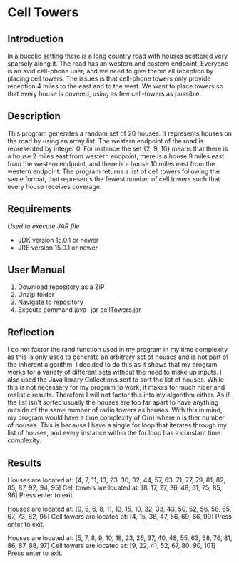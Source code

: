 # Cell Towers
## Introduction
In a bucolic setting there is a long country road with houses scattered very sparsely along it. The road has an western and eastern endpoint. Everyone is an avid cell-phone user, and we need to give themn all reception by placing cell towers. The issues is that cell-phone towers only provide reception 4 miles to the east and to the west. We want to place towers so that every house is covered, using as few cell-towers as possible.

## Description 
This program generates a random set of 20 houses. It represents houses on the road by using an array list. The western endpoint of the road is represented by integer 0. For instance the set {2, 9, 10} means that there is a house 2 miles east from western endpoint, there is a house 9 miles east from the western endpoint, and there is a house 10 miles east from the western endpoint. The program returns a list of cell towers following the same format, that represents the fewest number of cell towers such that every house receives coverage.

## Requirements
*Used to execute JAR file*
- JDK version 15.0.1 or newer
- JRE version 15.0.1 or newer 

## User Manual
1. Download repository as a ZIP 
2. Unzip folder
3. Navigate to repository 
4. Execute command java -jar cellTowers.jar

## Reflection
I do not factor the rand function used in my program in my time complexity as this is only used to generate an arbitrary set of houses and is not part of the inherent algorithm. I decided to do this as it shows that my program works for a variety of different sets without the need to make up inputs. I also used the Java library Collections.sort to sort the list of houses. While this is not necessary for my program to work, it makes for much nicer and realistic results. Therefore I will not factor this into my algorithm either. As if the list isn't sorted usually the houses are too far apart to have anything outside of the same number of radio towers as houses. With this in mind, my program would have a time complexity of O(n) where n is ther number of houses. This is because I have a single for loop that iterates through my list of houses, and every instance within the for loop has a constant time complexity. 

## Results
Houses are located at:
[4, 7, 11, 13, 23, 30, 32, 44, 57, 63, 71, 77, 79, 81, 82, 85, 87, 92, 94, 95]
Cell towers are located at:
[8, 17, 27, 36, 48, 61, 75, 85, 96]
Press enter to exit.

Houses are located at:
[0, 5, 6, 8, 11, 13, 15, 19, 32, 33, 43, 50, 52, 56, 58, 65, 67, 73, 82, 95]
Cell towers are located at:
[4, 15, 36, 47, 56, 69, 86, 99]
Press enter to exit.

Houses are located at:
[5, 7, 8, 9, 10, 18, 23, 26, 37, 40, 48, 55, 63, 68, 76, 81, 86, 87, 88, 97]
Cell towers are located at:
[9, 22, 41, 52, 67, 80, 90, 101]
Press enter to exit.
